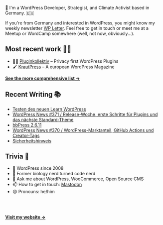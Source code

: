 👋 I'm a WordPress Developer, Strategist, and Climate Activist based in Germany. 🇪🇺

If you're from Germany and interested in WordPress, you might know my weekly newsletter [WP Letter](https://wpletter.de/). Feel free to get in touch or meet me at a Meetup or WordCamp somewhere (well, not now, obviously...).


## Most recent work 👷‍♂️

- 👨‍💻 [Pluginkollektiv](https://github.com/pluginkollektiv) – Privacy first WordPress Plugins
- 🖌️ [KrautPress](https://kraut.press) – A european WordPress Magazine

**[See the more comprehensive list &rarr;](https://simonkraft.com/what-i-do)**


## Recent Writing 📚

<!-- BLOG-POST-LIST:START -->
- [Testen des neuen Learn WordPress](https://www.wppodcast.de/podcast/testen-des-neuen-learn-wordpress/)
- [WordPress News #371 / Release-Woche, erste Schritte für Plugins und das nächste Standard-Theme](https://feed.kraut.press/link/14399/16743564/371)
- [bbPress 2.6.11](https://www.wppodcast.de/podcast/bbpress-2-6-11/)
- [WordPress News #370 / WordPress-Marktanteil, GitHub Actions und Creator-Tags](https://feed.kraut.press/link/14399/16736974/370)
- [Sicherheitshinweis](https://www.wppodcast.de/podcast/sicherheitshinweis/)
<!-- BLOG-POST-LIST:END -->


## Trivia 🤪

- 👴 WordPress since 2008
- 🌱 Former biology nerd turned code nerd
- 💬 Ask me about WordPress, WooCommerce, Open Source CMS
- 📫 How to get in touch: [Mastodon](https://dewp.space/@simon)
- 😄 Pronouns: he/him

<br/><br/><br/>
**[Visit my website &rarr;](https://simonkraft.com/hi)**